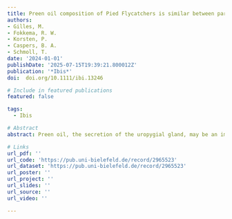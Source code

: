 ```yaml
---
title: Preen oil composition of Pied Flycatchers is similar between partners but differs between sexes and breeding stages
authors:
- Gilles, M.
- Fokkema, R. W.
- Korsten, P.
- Caspers, B. A.
- Schmoll, T.
date: '2024-01-01'
publishDate: '2025-07-15T19:39:21.800012Z'
publication: '*Ibis*'
doi:  doi.org/10.1111/ibi.13246

# Include in featured publications
featured: false

tags:
  - Ibis

# Abstract
abstract: Preen oil, the secretion of the uropygial gland, may be an important source of body odour in birds. By characterizing the chemical composition of preen oil, we can describe the olfactory phenotypes of birds and investigate whether odours could have a function in sexual signalling or other chemical communication. Here we analysed the preen oil of a wild passerine, the European Pied Flycatcher **Ficedula hypoleuca**, to find out whether it holds socially relevant information. We sampled both the female and male of breeding pairs during nestling rearing to test for sex differences and within-pair similarity. We additionally sampled the females during incubation to test for changes across breeding stages and for individual repeatability of chemical profiles. Pair mates had similar chemical profiles in comparison with other breeding adults. Furthermore, we found evidence for sex differences and for changes across breeding stages. Notably, the preen oil of females was more diverse and more volatile than that of males, and the preen oil secreted by females during incubation was more volatile than that secreted during nestling rearing. However, we found no evidence for individual repeatability of chemical profiles across breeding stages in females. Our results point towards a function of preen oil in sexual signalling, although other functions should not be excluded. Our study is a first step towards understanding the role of odours in the social life of an important avian model species used in the study of mate choice and sexual selection.

# Links
url_pdf: ''
url_code: 'https://pub.uni-bielefeld.de/record/2965523'
url_dataset: 'https://pub.uni-bielefeld.de/record/2965523'
url_poster: ''
url_project: ''
url_slides: ''
url_source: ''
url_video: ''

---
```




